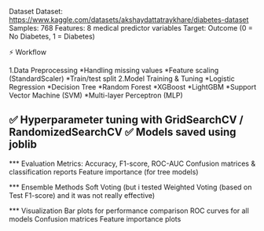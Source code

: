 Dataset
Dataset: https://www.kaggle.com/datasets/akshaydattatraykhare/diabetes-dataset
Samples: 768
Features: 8 medical predictor variables
Target: Outcome (0 = No Diabetes, 1 = Diabetes)

⚡ Workflow

1.Data Preprocessing
*Handling missing values
*Feature scaling (StandardScaler)
*Train/test split
2.Model Training & Tuning
*Logistic Regression
*Decision Tree
*Random Forest
*XGBoost
*LightGBM
*Support Vector Machine (SVM)
*Multi-layer Perceptron (MLP)

✅ Hyperparameter tuning with GridSearchCV / RandomizedSearchCV
✅ Models saved using joblib
-----------------------------------------------------------------------------------

*** Evaluation
Metrics: Accuracy, F1-score, ROC-AUC
Confusion matrices & classification reports
Feature importance (for tree models)

*** Ensemble Methods
Soft Voting (but i tested Weighted Voting (based on Test F1-score) and it was not really effective)

*** Visualization
Bar plots for performance comparison
ROC curves for all models
Confusion matrices
Feature importance plots
